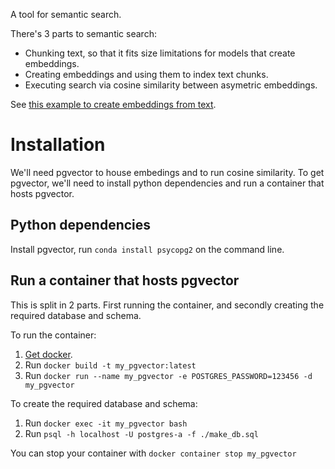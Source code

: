 A tool for semantic search.

There's 3 parts to semantic search:
- Chunking text, so that it fits size limitations for models that create embeddings.
- Creating embeddings and using them to index text chunks.
- Executing search via cosine similarity between asymetric embeddings.

See [this example to create embeddings from text](./embeddings_scratch.ipynb).

# Installation

We'll need pgvector to house embedings and to run cosine similarity. To get pgvector, we'll need to install python dependencies and run a container that hosts pgvector.

## Python dependencies
Install pgvector, run `conda install psycopg2` on the command line.

## Run a container that hosts pgvector
This is split in 2 parts. First running the container, and secondly creating the required database and schema.

To run the container:
1. [Get docker](https://docs.docker.com/desktop/install/mac-install/).
1. Run `docker build -t my_pgvector:latest`
1. Run `docker run --name my_pgvector -e POSTGRES_PASSWORD=123456 -d my_pgvector`

To create the required database and schema:
1. Run `docker exec -it my_pgvector bash`
1. Run `psql -h localhost -U postgres-a -f ./make_db.sql`

You can stop your container with `docker container stop my_pgvector`